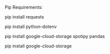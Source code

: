 Pip Requirements:

pip install requests

pip install python-dotenv

pip install google-cloud-storage spotipy pandas

pip install google-cloud-storage





